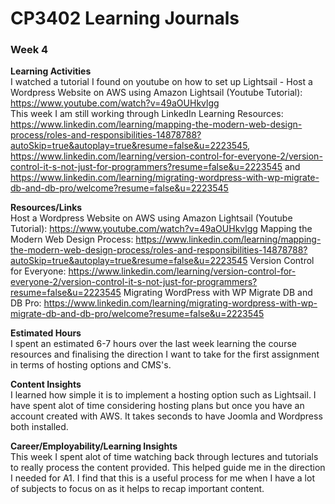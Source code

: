 # CP3402 Learning Journals
### **Week 4**  


**Learning Activities**  
I watched a tutorial I found on youtube on how to set up Lightsail - Host a Wordpress Website on AWS using Amazon Lightsail (Youtube Tutorial): https://www.youtube.com/watch?v=49aOUHkvlgg  
This week I am still working through LinkedIn Learning Resources: https://www.linkedin.com/learning/mapping-the-modern-web-design-process/roles-and-responsibilities-14878788?autoSkip=true&autoplay=true&resume=false&u=2223545, https://www.linkedin.com/learning/version-control-for-everyone-2/version-control-it-s-not-just-for-programmers?resume=false&u=2223545 and https://www.linkedin.com/learning/migrating-wordpress-with-wp-migrate-db-and-db-pro/welcome?resume=false&u=2223545


**Resources/Links**  
Host a Wordpress Website on AWS using Amazon Lightsail (Youtube Tutorial): https://www.youtube.com/watch?v=49aOUHkvlgg
Mapping the Modern Web Design Process: https://www.linkedin.com/learning/mapping-the-modern-web-design-process/roles-and-responsibilities-14878788?autoSkip=true&autoplay=true&resume=false&u=2223545
Version Control for Everyone: https://www.linkedin.com/learning/version-control-for-everyone-2/version-control-it-s-not-just-for-programmers?resume=false&u=2223545 Migrating WordPress with WP Migrate DB and DB Pro: https://www.linkedin.com/learning/migrating-wordpress-with-wp-migrate-db-and-db-pro/welcome?resume=false&u=2223545


**Estimated Hours**  
I spent an estimated 6-7 hours over the last week learning the course resources and finalising the direction I want to take for the first assignment in terms of hosting options and CMS's.


**Content Insights**  
I learned how simple it is to implement a hosting option such as Lightsail. I have spent alot of time considering hosting plans but once you have an account created with AWS. It takes seconds to have Joomla and Wordpress both installed.


**Career/Employability/Learning Insights**  
This week I spent alot of time watching back through lectures and tutorials to really process the content provided. This helped guide me in the direction I needed for A1. I find that this is a useful process for me when I have a lot of subjects to focus on as it helps to recap important content.
